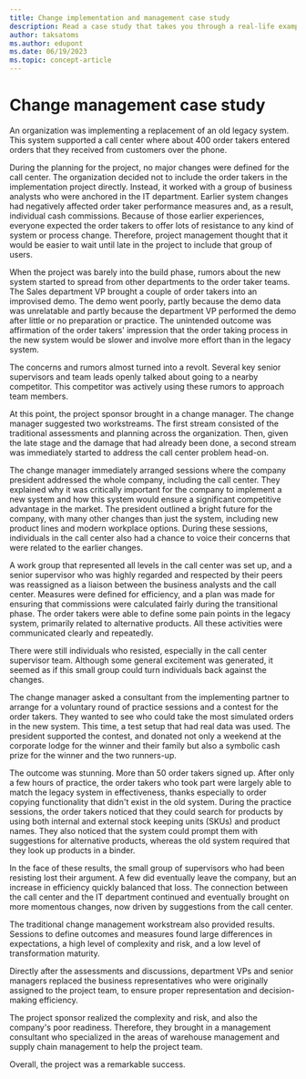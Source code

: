 ```yaml
---
title: Change implementation and management case study
description: Read a case study that takes you through a real-life example of how one Dynamics 365 customer approached change management.
author: taksatoms
ms.author: edupont
ms.date: 06/19/2023
ms.topic: concept-article
---
```


# Change management case study

An organization was implementing a replacement of an old legacy system. This system supported a call center where about 400 order takers entered orders that they received from customers over the phone.

During the planning for the project, no major changes were defined for the call center. The organization decided not to include the order takers in the implementation project directly. Instead, it worked with a group of business analysts who were anchored in the IT department. Earlier system changes had negatively affected order taker performance measures and, as a result, individual cash commissions. Because of those earlier experiences, everyone expected the order takers to offer lots of resistance to any kind of system or process change. Therefore, project management thought that it would be easier to wait until late in the project to include that group of users.

When the project was barely into the build phase, rumors about the new system started to spread from other departments to the order taker teams. The Sales department VP brought a couple of order takers into an improvised demo. The demo went poorly, partly because the demo data was unrelatable and partly because the department VP performed the demo after little or no preparation or practice. The unintended outcome was affirmation of the order takers' impression that the order taking process in the new system would be slower and involve more effort than in the legacy system.

The concerns and rumors almost turned into a revolt. Several key senior supervisors and team leads openly talked about going to a nearby competitor. This competitor was actively using these rumors to approach team members.

At this point, the project sponsor brought in a change manager. The change manager suggested two workstreams. The first stream consisted of the traditional assessments and planning across the organization. Then, given the late stage and the damage that had already been done, a second stream was immediately started to address the call center problem head-on.

The change manager immediately arranged sessions where the company president addressed the whole company, including the call center. They explained why it was critically important for the company to implement a new system and how this system would ensure a significant competitive advantage in the market. The president outlined a bright future for the company, with many other changes than just the system, including new product lines and modern workplace options. During these sessions, individuals in the call center also had a chance to voice their concerns that were related to the earlier changes.

A work group that represented all levels in the call center was set up, and a senior supervisor who was highly regarded and respected by their peers was reassigned as a liaison between the business analysts and the call center. Measures were defined for efficiency, and a plan was made for ensuring that commissions were calculated fairly during the transitional phase. The order takers were able to define some pain points in the legacy system, primarily related to alternative products. All these activities were communicated clearly and repeatedly.

There were still individuals who resisted, especially in the call center supervisor team. Although some general excitement was generated, it seemed as if this small group could turn individuals back against the changes.

The change manager asked a consultant from the implementing partner to arrange for a voluntary round of practice sessions and a contest for the order takers. They wanted to see who could take the most simulated orders in the new system. This time, a test setup that had real data was used. The president supported the contest, and donated not only a weekend at the corporate lodge for the winner and their family but also a symbolic cash prize for the winner and the two runners-up.

The outcome was stunning. More than 50 order takers signed up. After only a few hours of practice, the order takers who took part were largely able to match the legacy system in effectiveness, thanks especially to order copying functionality that didn't exist in the old system. During the practice sessions, the order takers noticed that they could search for products by using both internal and external stock keeping units (SKUs) and product names. They also noticed that the system could prompt them with suggestions for alternative products, whereas the old system required that they look up products in a binder.

In the face of these results, the small group of supervisors who had been resisting lost their argument. A few did eventually leave the company, but an increase in efficiency quickly balanced that loss. The connection between the call center and the IT department continued and eventually brought on more momentous changes, now driven by suggestions from the call center.

The traditional change management workstream also provided results. Sessions to define outcomes and measures found large differences in expectations, a high level of complexity and risk, and a low level of transformation maturity.

Directly after the assessments and discussions, department VPs and senior managers replaced the business representatives who were originally assigned to the project team, to ensure proper representation and decision-making efficiency.

The project sponsor realized the complexity and risk, and also the company's poor readiness. Therefore, they brought in a management consultant who specialized in the areas of warehouse management and supply chain management to help the project team.

Overall, the project was a remarkable success.
